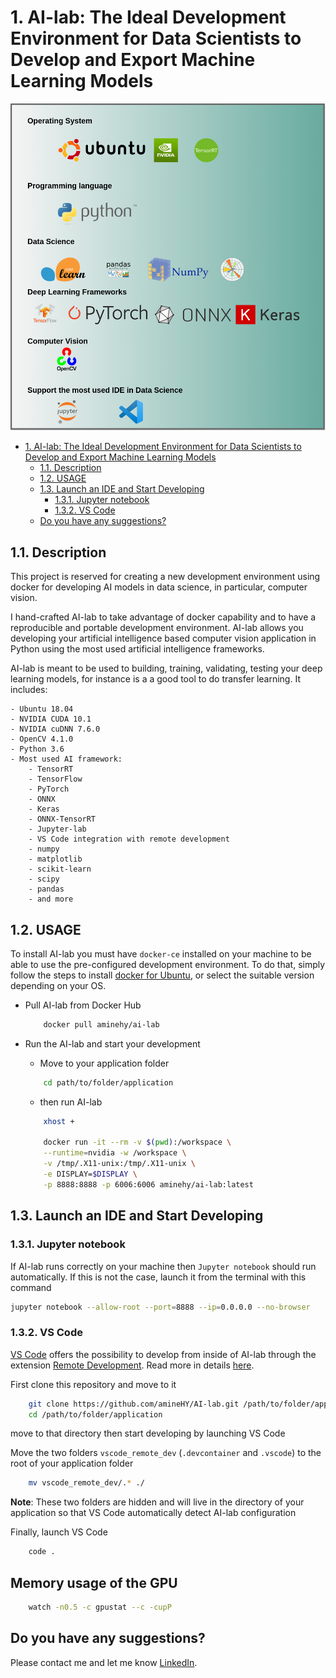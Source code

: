 # 1. AI-lab: The Ideal Development Environment for Data Scientists to Develop and Export Machine Learning Models


![All in one solution for data science](AI-lab_logos.png)


<!-- TOC -->

- [1. AI-lab: The Ideal Development Environment for Data Scientists to Develop and Export Machine Learning Models](#1-ai-lab-the-ideal-development-environment-for-data-scientists-to-develop-and-export-machine-learning-models)
	- [1.1. Description](#11-description)
	- [1.2. USAGE](#12-usage)
	- [1.3. Launch an IDE and Start Developing](#13-launch-an-ide-and-start-developing)
		- [1.3.1. Jupyter notebook](#131-jupyter-notebook)
		- [1.3.2. VS Code](#132-vs-code)
	- [Do you have any suggestions?](#do-you-have-any-suggestions)

<!-- /TOC -->

## 1.1. Description
This project is reserved for creating a new development environment using docker for developing AI models in data science, in particular, computer vision.

I hand-crafted AI-lab to take advantage of docker capability and to have a reproducible and portable development environment. AI-lab allows you developing your artificial intelligence based computer vision application in Python using the most used artificial intelligence frameworks.

AI-lab is meant to be used to building, training, validating, testing your deep learning models, for instance is a a good tool to do transfer learning. It includes:

	- Ubuntu 18.04
	- NVIDIA CUDA 10.1
	- NVIDIA cuDNN 7.6.0
	- OpenCV 4.1.0
	- Python 3.6
	- Most used AI framework:
    	- TensorRT
      	- TensorFlow
      	- PyTorch
      	- ONNX
      	- Keras
      	- ONNX-TensorRT
    	- Jupyter-lab
    	- VS Code integration with remote development
    	- numpy
    	- matplotlib
    	- scikit-learn
    	- scipy
    	- pandas
    	- and more

## 1.2. USAGE

To install AI-lab you must have `docker-ce` installed on your machine to be able to use the pre-configured development environment. To do that, simply follow the steps to install [docker for Ubuntu](https://docs.docker.com/install/linux/docker-ce/ubuntu/), or select the suitable version depending on your OS.


* Pull AI-lab from Docker Hub

	```bash
		docker pull aminehy/ai-lab
	```

* Run the AI-lab and start your development

	* Move to your application folder
	``` bash
		cd path/to/folder/application
	```

	* then run AI-lab
	``` bash
		xhost +

		docker run -it --rm -v $(pwd):/workspace \
		--runtime=nvidia -w /workspace \
		-v /tmp/.X11-unix:/tmp/.X11-unix \
		-e DISPLAY=$DISPLAY \
		-p 8888:8888 -p 6006:6006 aminehy/ai-lab:latest
	```

## 1.3. Launch an IDE and Start Developing
### 1.3.1. Jupyter notebook

If AI-lab runs correctly on your machine then `Jupyter notebook` should run automatically. If this is not the case, launch it from the terminal with this command

```bash
jupyter notebook --allow-root --port=8888 --ip=0.0.0.0 --no-browser
```

### 1.3.2. VS Code

[VS Code](https://code.visualstudio.com/) offers the possibility to develop from inside of AI-lab through the extension [Remote Development](https://marketplace.visualstudio.com/items?itemName=ms-vscode-remote.vscode-remote-extensionpack). Read more in details [here](https://code.visualstudio.com/docs/remote/containers).


First clone this repository and move to it
```bash
	git clone https://github.com/amineHY/AI-lab.git /path/to/folder/application
	cd /path/to/folder/application
```

move to that directory then start developing by launching VS Code

Move the two folders `vscode_remote_dev` (`.devcontainer` and `.vscode`) to the root of your application folder
``` bash
	mv vscode_remote_dev/.* ./
```
**Note**: These two folders are hidden and will live in the directory of your application so that VS Code automatically detect AI-lab configuration

Finally, launch VS Code
```bash
 	code .
 ```

## Memory usage of the GPU
```bash
	watch -n0.5 -c gpustat --c -cupP
```

## Do you have any suggestions?

Please contact me and let me know [LinkedIn](https://www.linkedin.com/in/aminehy/).
